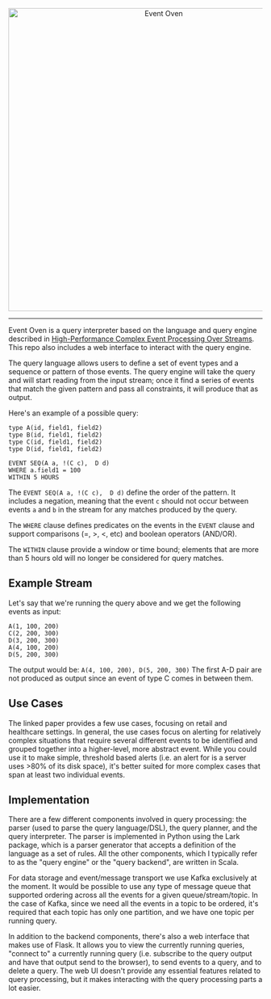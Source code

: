 
 
<p align="center">
  <img
    alt="Event Oven"
    src="https://frenchtoastassests.us-east-1.linodeobjects.com/event-over-transparent-bg-white-outline.png"
    width="600"
  />
</p>

<hr>

Event Oven is a query interpreter based on the language and query engine described in [High-Performance Complex Event Processing Over Streams](http://cs.brown.edu/courses/cs295-11/2007/complex.pdf). This repo also includes a web interface to interact with the query engine.

The query language allows users to define a set of event types and a sequence or pattern of those events. The query engine will take the query and will start reading from the input stream; once it find a series of events that match the given pattern and pass all constraints, it will produce that as output.

Here's an example of a possible query:

```text
type A(id, field1, field2)
type B(id, field1, field2)
type C(id, field1, field2)
type D(id, field1, field2)
   
EVENT SEQ(A a, !(C c),  D d)
WHERE a.field1 = 100
WITHIN 5 HOURS
```
The `EVENT SEQ(A a, !(C c),  D d)` define the order of the pattern. It includes a negation, meaning that the event `c` should not occur between events `a` and `b` in the stream for any matches produced by the query.

The `WHERE` clause defines predicates on the events in the `EVENT` clause and support comparisons (=, >, <, etc) and boolean operators (AND/OR). 

The `WITHIN` clause provide a window or time bound; elements that are more than 5 hours old will no longer be considered for query matches. 

## Example Stream

Let's say that we're running the query above and we get the following events as input:

```text
A(1, 100, 200)
C(2, 200, 300)
D(3, 200, 300)
A(4, 100, 200)
D(5, 200, 300)
```
The output would be: 
  `A(4, 100, 200), D(5, 200, 300)`
The first A-D pair are not produced as output since an event of type C comes in between them.

## Use Cases
The linked paper provides a few use cases, focusing on retail and healthcare settings. In general, the use cases focus on alerting for relatively complex situations that require several different events to be identified and grouped together into a higher-level, more abstract event. While you could use it to make simple, threshold based alerts (i.e. an alert for is a server uses >80% of its disk space), it's better suited for more complex cases that span at least two individual events.

## Implementation
There are a few different components involved in query processing: the parser (used to parse the query language/DSL), the query planner, and the query interpreter. The parser is implemented in Python using the Lark package, which is a parser generator that accepts a definition of the language as a set of rules. 
All the other components, which I typically refer to as the "query engine" or the "query backend", are written in Scala. 

For data storage and event/message transport we use Kafka exclusively at the moment. It would be possible to use any type of message queue that supported ordering across all the events for a given queue/stream/topic. In the case of Kafka, since we need all the events in a topic to be ordered, it's required that each topic has only one partition, and we have one topic per running query.

In addition to the backend components, there's also a web interface that makes use of Flask. It allows you to view the currently running queries, "connect to" a currently running query (i.e. subscribe to the query output and have that output send to the browser), to send events to a query, and to delete a query. 
The web UI doesn't provide any essential features related to query processing, but it makes interacting with the query processing parts a lot easier.

